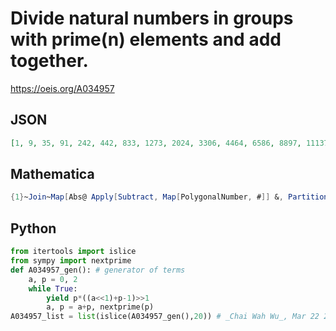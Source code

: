 # Divide natural numbers in groups with prime\(n\) elements and add together\.
https://oeis.org/A034957
## JSON
```JSON
[1, 9, 35, 91, 242, 442, 833, 1273, 2024, 3306, 4464, 6586, 8897, 11137, 14288, 18762, 24190, 28670, 35778, 42813, 49275, 59329, 69056, 81702, 98067, 112110, 124836, 140919, 155325, 173568, 210312, 233835, 262903, 285923, 327949, 355001, 393285]
```
## Mathematica
```Mathematica
{1}~Join~Map[Abs@ Apply[Subtract, Map[PolygonalNumber, #]] &, Partition[Accumulate@ Prime@ Range@ 37 - 1, 2, 1]] (* _Michael De Vlieger_, Oct 06 2019 *)
```
## Python
```Python
from itertools import islice
from sympy import nextprime
def A034957_gen(): # generator of terms
    a, p = 0, 2
    while True:
        yield p*((a<<1)+p-1)>>1
        a, p = a+p, nextprime(p)
A034957_list = list(islice(A034957_gen(),20)) # _Chai Wah Wu_, Mar 22 2023
```
